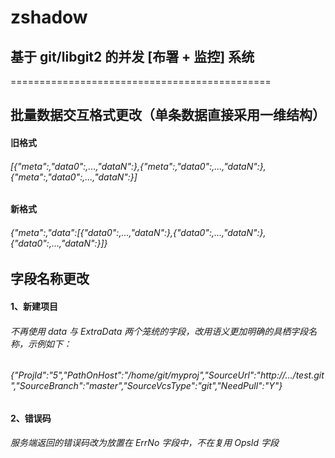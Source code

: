 # zshadow    
## 基于 git/libgit2 的并发 [布署 + 监控] 系统    
=============================================    
    
    
## 批量数据交互格式更改（单条数据直接采用一维结构）    
#### 旧格式    
###### [{"meta":,"data0":,...,"dataN":},{"meta":,"data0":,...,"dataN":},{"meta":,"data0":,...,"dataN":}]    
#### 新格式    
###### {"meta":,"data":[{"data0":,...,"dataN":},{"data0":,...,"dataN":},{"data0":,...,"dataN":}]}    
     
    
## 字段名称更改    
#### 1、新建项目    
###### 不再使用 data 与 ExtraData 两个笼统的字段，改用语义更加明确的具栖字段名称，示例如下：    
###### {"ProjId":"5","PathOnHost":"/home/git/myproj","SourceUrl":"http://.../test.git","SourceBranch":"master","SourceVcsType":"git","NeedPull":"Y"}    
    
    
#### 2、错误码    
###### 服务端返回的错误码改为放置在 ErrNo 字段中，不在复用 OpsId 字段    

